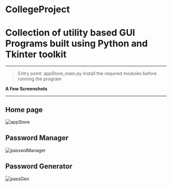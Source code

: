 # CollegeProject
# Collection of utility based GUI Programs built using Python and Tkinter toolkit
---
> Entry point: appStore_main.py
Install the required modules before running the program

**A Few Screenshots**

---

## Home page
![appStore](https://user-images.githubusercontent.com/89238556/209174979-f1100b76-8079-4da5-8b4b-ce38b9131f20.png)

## Password Manager
![passwdManager](https://user-images.githubusercontent.com/89238556/209174991-12e6c792-9f1f-4389-ad7d-0de79d73d474.png)

## Password Generator
![passGen](https://user-images.githubusercontent.com/89238556/209175000-e65d775c-67ac-41fb-9d9e-8e2d7d01d76e.png)
